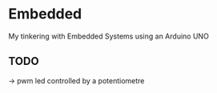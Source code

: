# Embedded

My tinkering with Embedded Systems using an Arduino UNO

## TODO
-> pwm led controlled by a potentiometre